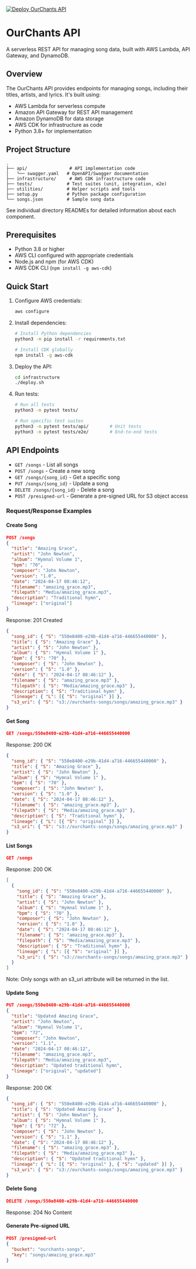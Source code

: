 [![Deploy OurChants API](https://github.com/ford-at-home/ourchants-api/actions/workflows/deploy.yml/badge.svg)](https://github.com/ford-at-home/ourchants-api/actions/workflows/deploy.yml)

# OurChants API

A serverless REST API for managing song data, built with AWS Lambda, API Gateway, and DynamoDB.

## Overview

The OurChants API provides endpoints for managing songs, including their titles, artists, and lyrics. It's built using:

- AWS Lambda for serverless compute
- Amazon API Gateway for REST API management
- Amazon DynamoDB for data storage
- AWS CDK for infrastructure as code
- Python 3.8+ for implementation

## Project Structure

```
.
├── api/                # API implementation code
│   └── swagger.yaml   # OpenAPI/Swagger documentation
├── infrastructure/     # AWS CDK infrastructure code
├── tests/             # Test suites (unit, integration, e2e)
├── utilities/         # Helper scripts and tools
├── setup.py           # Python package configuration
└── songs.json         # Sample song data
```

See individual directory READMEs for detailed information about each component.

## Prerequisites

- Python 3.8 or higher
- AWS CLI configured with appropriate credentials
- Node.js and npm (for AWS CDK)
- AWS CDK CLI (`npm install -g aws-cdk`)

## Quick Start

1. Configure AWS credentials:
   ```bash
   aws configure
   ```

2. Install dependencies:
   ```bash
   # Install Python dependencies
   python3 -m pip install -r requirements.txt
   
   # Install CDK globally
   npm install -g aws-cdk
   ```

3. Deploy the API:
   ```bash
   cd infrastructure
   ./deploy.sh
   ```

4. Run tests:
   ```bash
   # Run all tests
   python3 -m pytest tests/

   # Run specific test suites
   python3 -m pytest tests/api/        # Unit tests
   python3 -m pytest tests/e2e/        # End-to-end tests
   ```

## API Endpoints

- `GET /songs` - List all songs
- `POST /songs` - Create a new song
- `GET /songs/{song_id}` - Get a specific song
- `PUT /songs/{song_id}` - Update a song
- `DELETE /songs/{song_id}` - Delete a song
- `POST /presigned-url` - Generate a pre-signed URL for S3 object access

### Request/Response Examples

#### Create Song
```json
POST /songs
{
  "title": "Amazing Grace",
  "artist": "John Newton",
  "album": "Hymnal Volume 1",
  "bpm": "70",
  "composer": "John Newton",
  "version": "1.0",
  "date": "2024-04-17 08:46:12",
  "filename": "amazing_grace.mp3",
  "filepath": "Media/amazing_grace.mp3",
  "description": "Traditional hymn",
  "lineage": ["original"]
}
```

Response: 201 Created
```json
{
  "song_id": { "S": "550e8400-e29b-41d4-a716-446655440000" },
  "title": { "S": "Amazing Grace" },
  "artist": { "S": "John Newton" },
  "album": { "S": "Hymnal Volume 1" },
  "bpm": { "S": "70" },
  "composer": { "S": "John Newton" },
  "version": { "S": "1.0" },
  "date": { "S": "2024-04-17 08:46:12" },
  "filename": { "S": "amazing_grace.mp3" },
  "filepath": { "S": "Media/amazing_grace.mp3" },
  "description": { "S": "Traditional hymn" },
  "lineage": { "L": [{ "S": "original" }] },
  "s3_uri": { "S": "s3://ourchants-songs/songs/amazing_grace.mp3" }
}
```

#### Get Song
```json
GET /songs/550e8400-e29b-41d4-a716-446655440000
```

Response: 200 OK
```json
{
  "song_id": { "S": "550e8400-e29b-41d4-a716-446655440000" },
  "title": { "S": "Amazing Grace" },
  "artist": { "S": "John Newton" },
  "album": { "S": "Hymnal Volume 1" },
  "bpm": { "S": "70" },
  "composer": { "S": "John Newton" },
  "version": { "S": "1.0" },
  "date": { "S": "2024-04-17 08:46:12" },
  "filename": { "S": "amazing_grace.mp3" },
  "filepath": { "S": "Media/amazing_grace.mp3" },
  "description": { "S": "Traditional hymn" },
  "lineage": { "L": [{ "S": "original" }] },
  "s3_uri": { "S": "s3://ourchants-songs/songs/amazing_grace.mp3" }
}
```

#### List Songs
```json
GET /songs
```

Response: 200 OK
```json
[
  {
    "song_id": { "S": "550e8400-e29b-41d4-a716-446655440000" },
    "title": { "S": "Amazing Grace" },
    "artist": { "S": "John Newton" },
    "album": { "S": "Hymnal Volume 1" },
    "bpm": { "S": "70" },
    "composer": { "S": "John Newton" },
    "version": { "S": "1.0" },
    "date": { "S": "2024-04-17 08:46:12" },
    "filename": { "S": "amazing_grace.mp3" },
    "filepath": { "S": "Media/amazing_grace.mp3" },
    "description": { "S": "Traditional hymn" },
    "lineage": { "L": [{ "S": "original" }] },
    "s3_uri": { "S": "s3://ourchants-songs/songs/amazing_grace.mp3" }
  }
]
```

Note: Only songs with an s3_uri attribute will be returned in the list.

#### Update Song
```json
PUT /songs/550e8400-e29b-41d4-a716-446655440000
{
  "title": "Updated Amazing Grace",
  "artist": "John Newton",
  "album": "Hymnal Volume 1",
  "bpm": "72",
  "composer": "John Newton",
  "version": "1.1",
  "date": "2024-04-17 08:46:12",
  "filename": "amazing_grace.mp3",
  "filepath": "Media/amazing_grace.mp3",
  "description": "Updated traditional hymn",
  "lineage": ["original", "updated"]
}
```

Response: 200 OK
```json
{
  "song_id": { "S": "550e8400-e29b-41d4-a716-446655440000" },
  "title": { "S": "Updated Amazing Grace" },
  "artist": { "S": "John Newton" },
  "album": { "S": "Hymnal Volume 1" },
  "bpm": { "S": "72" },
  "composer": { "S": "John Newton" },
  "version": { "S": "1.1" },
  "date": { "S": "2024-04-17 08:46:12" },
  "filename": { "S": "amazing_grace.mp3" },
  "filepath": { "S": "Media/amazing_grace.mp3" },
  "description": { "S": "Updated traditional hymn" },
  "lineage": { "L": [{ "S": "original" }, { "S": "updated" }] },
  "s3_uri": { "S": "s3://ourchants-songs/songs/amazing_grace.mp3" }
}
```

#### Delete Song
```json
DELETE /songs/550e8400-e29b-41d4-a716-446655440000
```

Response: 204 No Content

#### Generate Pre-signed URL
```json
POST /presigned-url
{
  "bucket": "ourchants-songs",
  "key": "songs/amazing_grace.mp3"
}
```